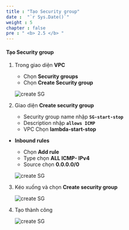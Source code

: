 ```yaml
---
title : "Tạo Security group"
date :  "`r Sys.Date()`" 
weight : 5
chapter : false
pre : " <b> 2.5 </b> "
---
```


#### Tạo Security group

1. Trong giao diện **VPC**

   - Chọn **Security groups**
   - Chọn **Create Security group**
  
    ![create SG](/images/2-createVPC/5CreateSG/0001.png?width=90pc)

2. Giao diện **Create security group**

   - Security group name nhập **```SG-start-stop```**
   - Description nhập **```allows ICMP```**
   - VPC Chọn **lambda-start-stop**

 - **Inbound rules**
   - Chọn **Add rule**
   - Type chọn **ALL ICMP- IPv4**
   - Source chọn **0.0.0.0/0**

    ![create SG](/images/2-createVPC/5CreateSG/0002.png?width=90pc)

3. Kéo xuống và chọn **Create security group**
   
    ![create SG](/images/2-createVPC/5CreateSG/0003.png?width=90pc)

4. Tạo thành công

    ![create SG](/images/2-createVPC/5CreateSG/0004.png?width=90pc)